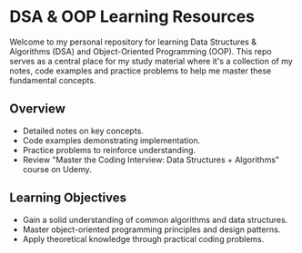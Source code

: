 # DSA & OOP Learning Resources
Welcome to my personal repository for learning Data Structures & Algorithms (DSA) and Object-Oriented Programming (OOP). This repo serves as a central place for my study material where it's a collection of my notes, code examples and practice problems to help me master these fundamental concepts.

## Overview

- Detailed notes on key concepts.
- Code examples demonstrating implementation.
- Practice problems to reinforce understanding.
- Review "Master the Coding Interview: Data Structures + Algorithms" course on Udemy.

## Learning Objectives

- Gain a solid understanding of common algorithms and data structures.
- Master object-oriented programming principles and design patterns.
- Apply theoretical knowledge through practical coding problems.
